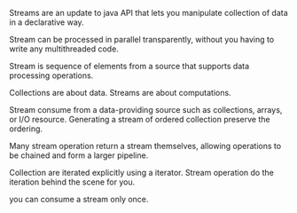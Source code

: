 Streams are an update to java API  that lets you manipulate collection of data in a declarative way.

Stream can be processed in parallel transparently, without you having to write any multithreaded code.

Stream is sequence of elements from a source that supports data processing operations.

Collections are about data. Streams are about computations.

Stream consume from a data-providing source such as collections, arrays, or I/O resource.
Generating a stream of ordered  collection preserve the ordering.


Many stream operation return a stream themselves, allowing operations to be chained and form a larger pipeline.

Collection are iterated explicitly using a iterator.
Stream operation do the iteration behind the scene for you.


you can consume a stream only once.

